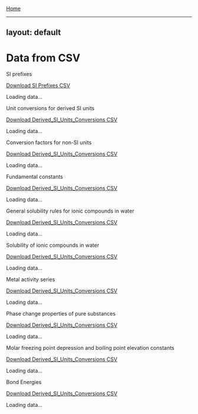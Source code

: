 <!-- C:\Users\razer\Desktop\walkerrh.github.io\SCROLLS_FOLDER\CHEMISTRY\chemistry_metrics.md -->




[Home](/index.html)

---
layout: default
---

# Data from CSV

SI prefixes

<!-- Download link for the CSV file -->
<p><a href="/assets/chemistry_data/SI_Prefixes.csv" download="SI_Prefixes.csv">Download SI Prefixes CSV</a></p>

<div id="csv-content1">Loading data...</div>

<script src="https://cdn.jsdelivr.net/npm/papaparse@5.3.0/papaparse.min.js"></script>
<script>
document.addEventListener('DOMContentLoaded', function() {
    Papa.parse("/assets/chemistry_data/SI_Prefixes.csv", {
        download: true,
        header: true,
        complete: function(results) {
            var data = results.data;
            var content = "<table>";
            // Adding table headers
            content += "<tr>";
            for(var key in data[0]) {
                content += "<th>" + key + "</th>";
            }
            content += "</tr>";
            // Adding table data
            for(var i = 0; i < data.length; i++) {
                content += "<tr>";
                for(var key in data[i]) {
                    content += "<td>" + data[i][key] + "</td>";
                }
                content += "</tr>";
            }
            content += "</table>";
            document.getElementById('csv-content1').innerHTML = content;
        }
    });
});
</script>



Unit conversions for derived SI units

<!-- Download link for the CSV file -->
<p><a href="/assets/chemistry_data/Derived_SI_Units_Conversions.csv" download="Derived_SI_Units_Conversions.csv">Download Derived_SI_Units_Conversions CSV</a></p>

<div id="csv-content2">Loading data...</div>

<script>
document.addEventListener('DOMContentLoaded', function() {
    Papa.parse("/assets/chemistry_data/Derived_SI_Units_Conversions.csv", {
        download: true,
        header: true,
        complete: function(results) {
            var data = results.data;
            var content = "<table>";
            // Adding table headers
            content += "<tr>";
            for(var key in data[0]) {
                content += "<th>" + key + "</th>";
            }
            content += "</tr>";
            // Adding table data
            for(var i = 0; i < data.length; i++) {
                content += "<tr>";
                for(var key in data[i]) {
                    content += "<td>" + data[i][key] + "</td>";
                }
                content += "</tr>";
            }
            content += "</table>";
            document.getElementById('csv-content2').innerHTML = content;
        }
    });
});
</script>





Conversion factors for non-SI units

<!-- Download link for the CSV file -->
<p><a href="/assets/chemistry_data/Non_SI_Units_Conversions.csv" download="Non_SI_Units_Conversions.csv">Download Derived_SI_Units_Conversions CSV</a></p>

<div id="csv-content3">Loading data...</div>

<script>
document.addEventListener('DOMContentLoaded', function() {
    Papa.parse("/assets/chemistry_data/Non_SI_Units_Conversions.csv", {
        download: true,
        header: true,
        complete: function(results) {
            var data = results.data;
            var content = "<table>";
            // Adding table headers
            content += "<tr>";
            for(var key in data[0]) {
                content += "<th>" + key + "</th>";
            }
            content += "</tr>";
            // Adding table data
            for(var i = 0; i < data.length; i++) {
                content += "<tr>";
                for(var key in data[i]) {
                    content += "<td>" + data[i][key] + "</td>";
                }
                content += "</tr>";
            }
            content += "</table>";
            document.getElementById('csv-content3').innerHTML = content;
        }
    });
});
</script>







Fundamental constants

<!-- Download link for the CSV file -->
<p><a href="/assets/chemistry_data/Fundamental_Constants.csv" download="Fundamental_Constants.csv">Download Derived_SI_Units_Conversions CSV</a></p>

<div id="csv-content4">Loading data...</div>

<script>
document.addEventListener('DOMContentLoaded', function() {
    Papa.parse("/assets/chemistry_data/Fundamental_Constants.csv", {
        download: true,
        header: true,
        complete: function(results) {
            var data = results.data;
            var content = "<table>";
            // Adding table headers
            content += "<tr>";
            for(var key in data[0]) {
                content += "<th>" + key + "</th>";
            }
            content += "</tr>";
            // Adding table data
            for(var i = 0; i < data.length; i++) {
                content += "<tr>";
                for(var key in data[i]) {
                    content += "<td>" + data[i][key] + "</td>";
                }
                content += "</tr>";
            }
            content += "</table>";
            document.getElementById('csv-content4').innerHTML = content;
        }
    });
});
</script>








General solubility rules for ionic compounds in water

<!-- Download link for the CSV file -->
<p><a href="/assets/chemistry_data/General_Solubility_Rules_Ionic_Compounds.csv" download="General_Solubility_Rules_Ionic_Compounds.csv">Download Derived_SI_Units_Conversions CSV</a></p>

<div id="csv-content6">Loading data...</div>

<script>
document.addEventListener('DOMContentLoaded', function() {
    Papa.parse("/assets/chemistry_data/General_Solubility_Rules_Ionic_Compounds.csv", {
        download: true,
        header: true,
        complete: function(results) {
            var data = results.data;
            var content = "<table>";
            // Adding table headers
            content += "<tr>";
            for(var key in data[0]) {
                content += "<th>" + key + "</th>";
            }
            content += "</tr>";
            // Adding table data
            for(var i = 0; i < data.length; i++) {
                content += "<tr>";
                for(var key in data[i]) {
                    content += "<td>" + data[i][key] + "</td>";
                }
                content += "</tr>";
            }
            content += "</table>";
            document.getElementById('csv-content5').innerHTML = content;
        }
    });
});
</script>







Solubility of ionic compounds in water

<!-- Download link for the CSV file -->
<p><a href="/assets/chemistry_data/Solubility_Ionic_Compounds.csv" download="Solubility_Ionic_Compounds.csv">Download Derived_SI_Units_Conversions CSV</a></p>

<div id="csv-content7">Loading data...</div>

<script>
document.addEventListener('DOMContentLoaded', function() {
    Papa.parse("/assets/chemistry_data/Solubility_Ionic_Compounds.csv", {
        download: true,
        header: true,
        complete: function(results) {
            var data = results.data;
            var content = "<table>";
            // Adding table headers
            content += "<tr>";
            for(var key in data[0]) {
                content += "<th>" + key + "</th>";
            }
            content += "</tr>";
            // Adding table data
            for(var i = 0; i < data.length; i++) {
                content += "<tr>";
                for(var key in data[i]) {
                    content += "<td>" + data[i][key] + "</td>";
                }
                content += "</tr>";
            }
            content += "</table>";
            document.getElementById('csv-content6').innerHTML = content;
        }
    });
});
</script>







Metal activity series

<!-- Download link for the CSV file -->
<p><a href="/assets/chemistry_data/Metal_Activity_Series.csv" download="Metal_Activity_Series.csv">Download Derived_SI_Units_Conversions CSV</a></p>

<div id="csv-content8">Loading data...</div>

<script>
document.addEventListener('DOMContentLoaded', function() {
    Papa.parse("/assets/chemistry_data/Metal_Activity_Series.csv", {
        download: true,
        header: true,
        complete: function(results) {
            var data = results.data;
            var content = "<table>";
            // Adding table headers
            content += "<tr>";
            for(var key in data[0]) {
                content += "<th>" + key + "</th>";
            }
            content += "</tr>";
            // Adding table data
            for(var i = 0; i < data.length; i++) {
                content += "<tr>";
                for(var key in data[i]) {
                    content += "<td>" + data[i][key] + "</td>";
                }
                content += "</tr>";
            }
            content += "</table>";
            document.getElementById('csv-content7').innerHTML = content;
        }
    });
});
</script>







Phase change properties of pure substances

<!-- Download link for the CSV file -->
<p><a href="/assets/chemistry_data/Phase_Change_Properties.csv" download="Phase_Change_Properties.csv">Download Derived_SI_Units_Conversions CSV</a></p>

<div id="csv-content9">Loading data...</div>

<script>
document.addEventListener('DOMContentLoaded', function() {
    Papa.parse("/assets/chemistry_data/Phase_Change_Properties.csv", {
        download: true,
        header: true,
        complete: function(results) {
            var data = results.data;
            var content = "<table>";
            // Adding table headers
            content += "<tr>";
            for(var key in data[0]) {
                content += "<th>" + key + "</th>";
            }
            content += "</tr>";
            // Adding table data
            for(var i = 0; i < data.length; i++) {
                content += "<tr>";
                for(var key in data[i]) {
                    content += "<td>" + data[i][key] + "</td>";
                }
                content += "</tr>";
            }
            content += "</table>";
            document.getElementById('csv-content8').innerHTML = content;
        }
    });
});
</script>








Molar freezing point depression and boiling point elevation constants

<!-- Download link for the CSV file -->
<p><a href="/assets/chemistry_data/Molal_Properties.csv" download="Molal_Properties.csv">Download Derived_SI_Units_Conversions CSV</a></p>

<div id="csv-content10">Loading data...</div>

<script>
document.addEventListener('DOMContentLoaded', function() {
    Papa.parse("/assets/chemistry_data/Molal_Properties.csv", {
        download: true,
        header: true,
        complete: function(results) {
            var data = results.data;
            var content = "<table>";
            // Adding table headers
            content += "<tr>";
            for(var key in data[0]) {
                content += "<th>" + key + "</th>";
            }
            content += "</tr>";
            // Adding table data
            for(var i = 0; i < data.length; i++) {
                content += "<tr>";
                for(var key in data[i]) {
                    content += "<td>" + data[i][key] + "</td>";
                }
                content += "</tr>";
            }
            content += "</table>";
            document.getElementById('csv-content9').innerHTML = content;
        }
    });
});
</script>




Bond Energies

<!-- Download link for the CSV file -->
<p><a href="/assets/chemistry_data/Bond_Energies.csv" download="Bond_Energies.csv">Download Derived_SI_Units_Conversions CSV</a></p>

<div id="csv-content11">Loading data...</div>

<script>
document.addEventListener('DOMContentLoaded', function() {
    Papa.parse("/assets/chemistry_data/Bond_Energies.csv", {
        download: true,
        header: true,
        complete: function(results) {
            var data = results.data;
            var content = "<table>";
            // Adding table headers
            content += "<tr>";
            for(var key in data[0]) {
                content += "<th>" + key + "</th>";
            }
            content += "</tr>";
            // Adding table data
            for(var i = 0; i < data.length; i++) {
                content += "<tr>";
                for(var key in data[i]) {
                    content += "<td>" + data[i][key] + "</td>";
                }
                content += "</tr>";
            }
            content += "</table>";
            document.getElementById('csv-content10').innerHTML = content;
        }
    });
});
</script>






